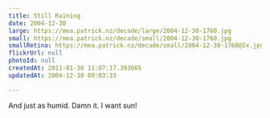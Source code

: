 ```yaml
---
title: Still Raining
date: 2004-12-30
large: https://mea.patrick.nz/decade/large/2004-12-30-1760.jpg
small: https://mea.patrick.nz/decade/small/2004-12-30-1760.jpg
smallRetina: https://mea.patrick.nz/decade/small/2004-12-30-1760@2x.jpg
flickrUrl: null
photoId: null
createdAt: 2011-01-30 11:07:17.393665
updatedAt: 2004-12-30 09:03:33

---
```

And just as humid. Damn it. I want sun!
